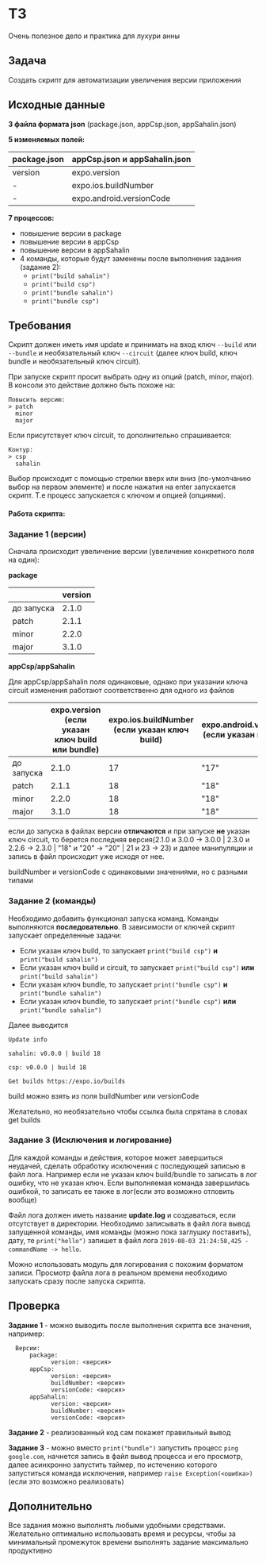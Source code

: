 # ТЗ

Очень полезное дело и практика для лухури анны

## Задача

Создать скрипт для автоматизации увеличения версии приложения

## Исходные данные

**3 файла формата json** (package.json, appCsp.json, appSahalin.json)

**5 изменяемых полей:**

| package.json | appCsp.json и appSahalin.json |
| ------------ | ----------------------------- |
| version      | expo.version                  |
| -            | expo.ios.buildNumber          |
| -            | expo.android.versionCode      |

**7 процессов:**

- повышение версии в package
- повышение версии в appCsp
- повышение версии в appSahalin
- 4 команды, которые будут заменены после выполнения задания (задание 2):
  - `print("build sahalin")`
  - `print("build csp")`
  - `print("bundle sahalin")`
  - `print("bundle csp")`

## Требования

Скрипт должен иметь имя update и принимать на вход ключ `--build` или `--bundle` и необязательный ключ `--circuit` (далее ключ build, ключ bundle и необязательный ключ circuit).

При запуске скрипт просит выбрать одну из опций (patch, minor, major). В консоли это действие должно быть похоже на:

    Повысить версию:
    > patch
      minor
      major

Если присутствует ключ circuit, то дополнительно спрашивается:

    Контур:
    > csp
      sahalin

Выбор происходит с помощью стрелки вверх или вниз (по-умолчанию выбор на первом элементе) и после нажатия на enter запускается скрипт. Т.e процесс запускается с ключом и опцией (опциями).

#### Работа скрипта:

### Задание 1 (версии)

Сначала происходит увеличение версии (увеличение конкретного поля на один):

**package**

|            | version |
| ---------- | ------- |
| до запуска | 2.1.0   |
| patch      | 2.1.1   |
| minor      | 2.2.0   |
| major      | 3.1.0   |

**appCsp/appSahalin**

Для appCsp/appSahalin поля одинаковые, однако при указании ключа circuit изменения работают соответственно для одного из файлов

|            | expo.version (если указан ключ build или bundle) | expo.ios.buildNumber (если указан ключ build) | expo.android.versionCode (если указан ключ build) |
| ---------- | ------------------------------------------------ | --------------------------------------------- | ------------------------------------------------- |
| до запуска | 2.1.0                                            | 17                                            | "17"                                              |
| patch      | 2.1.1                                            | 18                                            | "18"                                              |
| minor      | 2.2.0                                            | 18                                            | "18"                                              |
| major      | 3.1.0                                            | 18                                            | "18"                                              |

если до запуска в файлах версии **отличаются** и при запуске **не** указан ключ circuit, то берется последняя версия(2.1.0 и 3.0.0 -> 3.0.0 | 2.3.0 и 2.2.6 -> 2.3.0 | "18" и "20" -> "20" | 21 и 23 -> 23) и далее манипуляции и запись в файл происходит уже исходя от нее.

buildNumber и versionCode с одинаковыми значениями, но с разными типами

### Задание 2 (команды)
Необходимо добавить функционал запуска команд.
Команды выполняются **последовательно**.
В зависимости от ключей скрипт запускает определенные задачи:

 - Eсли указан ключ build, то запускает `print("build csp")` **и** `print("build sahalin")`
 - Eсли указан ключ build и circuit, то запускает `print("build csp")` **или** `print("build sahalin")`
 - Eсли указан ключ bundle, то запускает `print("bundle csp")` **и** `print("bundle sahalin")`
 - Eсли указан ключ bundle, то запускает `print("bundle csp")` **или** `print("bundle sahalin")`

Далее выводится 

`Update info`

`sahalin: v0.0.0 | build 18`

 `csp: v0.0.0 | build 18`

 `Get builds https://expo.io/builds`

 build можно взять из поля buildNumber или versionCode

Желательно, но необязательно чтобы ссылка была спрятана в словах get builds

### Задание 3 (Исключения и логирование) 

Для каждой команды и действия, которое может завершиться неудачей, сделать обработку исключения с последующей записью в файл лога. Например если не указан ключ build/bundle то записать в лог ошибку, что не указан ключ. 
Если выполняемая команда завершилась ошибкой, то записать ее также в лог(если это возможно отловить вообще)

Файл лога должен иметь название **update.log** и создаваться, если отсутствует в директории.
Необходимо записывать в файл лога вывод запущенной команды, имя команды (можно пока заглушку поставить), дату, те `print("hello")` запишет в файл лога `2019-08-03 21:24:58,425 - commandName -> hello`.

Можно использовать модуль для логирования с похожим форматом записи.
Просмотр файла лога в реальном времени необходимо запускать сразу после запуска скрипта.
## Проверка

**Задание 1** - можно выводить после выполнения скрипта все значения, например:

      Версии:
          package:
                version: <версия>
          appCsp:
                version: <версия>
                buildNumber: <версия>
                versionCode: <версия>
          appSahalin:
                version: <версия>
                buildNumber: <версия>
                versionCode: <версия>

**Задание 2** - реализованный код сам покажет правильный вывод

**Задание 3** - можно вместо `print("bundle")` запустить процесс `ping google.com`, начнется запись в файл вывод процесса и его просмотр, далее асинхронно запустить таймер, по истечению которого запуститься команда исключения, например `raise Exception(<ошибка>)` (если это возможно реализовать)

## Дополнительно

Все задания можно выполнять любыми удобными средствами.
Желательно оптимально использовать время и ресурсы, чтобы за минимальный промежуток времени выполнять задание максимально продуктивно
